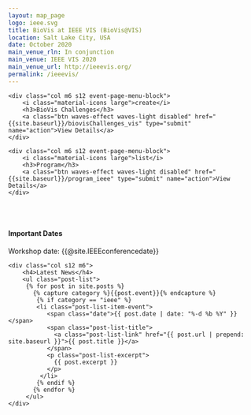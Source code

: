 ```yaml
---
layout: map_page
logo: ieee.svg
title: BioVis at IEEE VIS (BioVis@VIS)
location: Salt Lake City, USA
date: October 2020
main_venue_rln: In conjunction
main_venue: IEEE VIS 2020
main_venue_url: http://ieeevis.org/
permalink: /ieeevis/
---
```


<!--<br>
<div style="background-color: #f2f2f2; border-style: solid; border-color: #009e9d; padding: 5px;">
Biovis@VIS will be held during the main IEEE VIS 2019 program on Thursday October 24th, 2019, over two consecutive sessions: 9:00AM to 10:30 AM and again from 10:50 AM to 12:20 PM.
</div>-->

<div class="row center-align">

    <div class="col m6 s12 event-page-menu-block">
        <i class="material-icons large">create</i>
        <h3>BioVis Challenges</h3>
        <a class="btn waves-effect waves-light disabled" href="{{site.baseurl}}/biovisChallenges_vis" type="submit" name="action">View Details</a>
    </div>

    <div class="col m6 s12 event-page-menu-block">
        <i class="material-icons large">list</i>
        <h3>Program</h3>
        <a class="btn waves-effect waves-light disabled" href="{{site.baseurl}}/program_ieee" type="submit" name="action">View Details</a>
    </div>
</div>

<br/>
<br/>

<div class="row left-align">
    <div class="col s12 m6">
        <h4>Important Dates</h4>
        <p>Workshop date: {{@site.IEEEconferencedate}}</p>
    </div>

    <div class="col s12 m6">
        <h4>Latest News</h4>
        <ul class="post-list">
         {% for post in site.posts %}
           {% capture category %}{{post.event}}{% endcapture %}
            {% if category == "ieee" %}
            <li class="post-list-item-event">
               <span class="date">{{ post.date | date: "%-d %b %Y" }}</span>
               <span class="post-list-title">
                 <a class="post-list-link" href="{{ post.url | prepend: site.baseurl }}">{{ post.title }}</a>
               </span>
               <p class="post-list-excerpt">
                 {{ post.excerpt }}
               </p>              
             </li>
            {% endif %}
           {% endfor %}
         </ul>
    </div>
</div>
